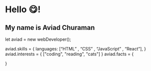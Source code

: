 
<h1>Hello 😋!</h1>
<h2>My name is Aviad Churaman</h2>

let aviad = new webDeveloper();

aviad.skills = {
  languages: [“HTML” , “CSS” , “JavaScript” , “React”],
}
aviad.interests = {
 ["coding", "reading", "cats"]
}
aviad.facts = {
  
}
